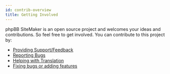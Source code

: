 ```yaml
---
id: contrib-overview
title: Getting Involved
---
```


phpBB SiteMaker is an open source project and welcomes your ideas and contributions.
So feel free to get involved.
You can contribute to this project by:

* [Providing Support/Feedback](https://www.phpbb.com/customise/db/extension/phpbb_sitemaker_2)
* [Reporting Bugs](https://github.com/blitze/phpBB-ext-sitemaker/issues)
* [Helping with Translation](./contrib-translators.md)
* [Fixing bugs or adding features](./contrib-pull-request.md)
